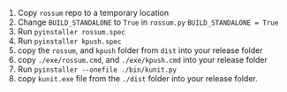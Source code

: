 1. Copy `rossum` repo to a temporary location
2. Change `BUILD_STANDALONE` to `True` in `rossum.py`
```BUILD_STANDALONE = True```
3. Run `pyinstaller rossum.spec`
4. Run `pyinstaller kpush.spec`
5. copy the `rossum`, and `kpush` folder from `dist` into your release folder
6. copy `./exe/rossum.cmd`, and `./exe/kpush.cmd` into your release folder
7. Run `pyinstaller --onefile ./bin/kunit.py`
8. copy `kunit.exe` file from the `./dist` folder into your release folder.